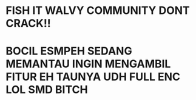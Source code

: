 # FISH IT WALVY COMMUNITY DONT CRACK!!
# BOCIL ESMPEH SEDANG MEMANTAU INGIN MENGAMBIL FITUR EH TAUNYA UDH FULL ENC LOL SMD BITCH
